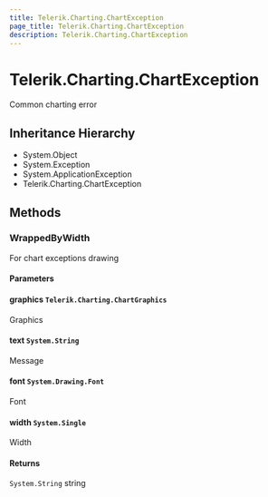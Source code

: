 ```yaml
---
title: Telerik.Charting.ChartException
page_title: Telerik.Charting.ChartException
description: Telerik.Charting.ChartException
---
```


# Telerik.Charting.ChartException

Common charting error

## Inheritance Hierarchy

* System.Object
* System.Exception
* System.ApplicationException
* Telerik.Charting.ChartException

## Methods

###  WrappedByWidth

For chart exceptions drawing

#### Parameters

#### graphics `Telerik.Charting.ChartGraphics`

Graphics

#### text `System.String`

Message

#### font `System.Drawing.Font`

Font

#### width `System.Single`

Width

#### Returns

`System.String` string

